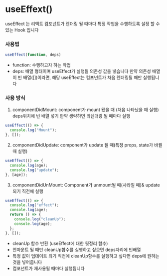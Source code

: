 # useEffext()

useEffect 는 리액트 컴포넌트가 렌더링 될 때마다 특정 작업을 수행하도록 설정 할 수 있는 Hook 입니다

### 사용법

```js
useEffect(function, deps)
```

- function: 수행하고자 하는 작업
- deps: 배열 형태이며 useEffect가 실행될 의존성 값을 넣습니다 만약 의존성 배열이 빈 배열([])이라면, 해당 useEffect는 컴포넌트가 처음 렌더링될 때만 실행됩니다

### 사용 방식

1. componentDidMount: component가 mount 됐을 때 (처음 나타났을 때 실행) <br>
   deps위치에 빈 배열 넣기 만약 생략하면 리렌더링 될 때마다 실행

```js
useEffect(() => {
  console.log("Mount");
}, []);
```

2. componentDidUpdate: component가 update 될 때(특정 props, state가 바뀔 때 실행)

```js
useEffect(() => {
  console.log(age);
  console.log("update");
}, [age]);
```

3. componentDidUnMount: Component가 unmount될 때(사라질 때)& update되기 직전에 실행

```js
useEffect(() => {
  console.log("effect");
  console.log(age);
  return () => {
    console.log("cleanUp");
    console.log(age);
  };
}, []);
```

- cleanUp 함수 반환 (useEffect에 대한 뒷정리 함수)
- 언마운트 될 때만 cleanUp함수를 실행하고 싶으면 deps자리에 빈배열
- 특정 값이 업데이트 되기 직전에 cleanUp함수를 실행하고 싶다면 deps에 원하는 것을 넣어줍니다
- 컴포넌트가 재사용될 때마다 실행됩니다
